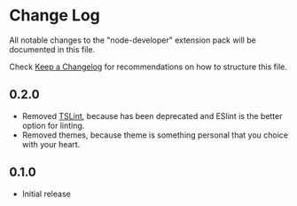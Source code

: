 # Change Log

All notable changes to the "node-developer" extension pack will be documented in this file.

Check [Keep a Changelog](http://keepachangelog.com/) for recommendations on how to structure this file.

## 0.2.0

- Removed [TSLint](https://marketplace.visualstudio.com/items?itemName=ms-vscode.vscode-typescript-tslint-plugin), because has been deprecated and ESlint is the better option for linting.
- Removed themes, because theme is something personal that you choice with your heart.

## 0.1.0

- Initial release
